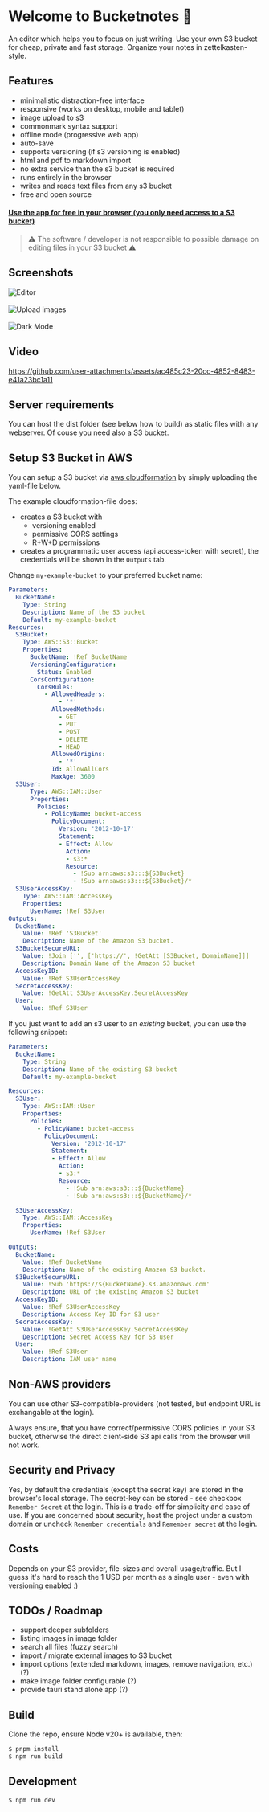 # Welcome to Bucketnotes 👋

An editor which helps you to focus on just writing. Use your own S3 bucket for cheap, private and fast storage. Organize your notes in zettelkasten-style.

## Features

  * minimalistic distraction-free interface
  * responsive (works on desktop, mobile and tablet)
  * image upload to s3
  * commonmark syntax support
  * offline mode (progressive web app)
  * auto-save
  * supports versioning (if s3 versioning is enabled)
  * html and pdf to markdown import
  * no extra service than the s3 bucket is required
  * runs entirely in the browser
  * writes and reads text files from any s3 bucket
  * free and open source

#### [Use the app for free in your browser (you only need access to a S3 bucket)](https://pstaender.github.io/bucketnotes/)

> ⚠️ The software / developer is not responsible to possible damage on editing files in your S3 bucket ⚠️

## Screenshots

![Editor](https://github.com/user-attachments/assets/c084ed7b-3083-4dd9-8855-4ebc14eb89bf)
<br><br>
![Upload images](https://github.com/user-attachments/assets/1b84d7ff-38a4-49e8-8eba-b28f977f0291)
<br><br>
![Dark Mode](https://github.com/user-attachments/assets/370e6cec-7b17-4a05-a5eb-5a0f45c5b98a)

## Video

https://github.com/user-attachments/assets/ac485c23-20cc-4852-8483-e41a23bc1a11

## Server requirements

You can host the dist folder (see below how to build) as static files with any webserver. Of couse you need also a S3 bucket.

## Setup S3 Bucket in AWS

You can setup a S3 bucket via [aws cloudformation](https://aws.amazon.com/cloudformation/) by simply uploading the yaml-file below.

The example cloudformation-file does:

  * creates a S3 bucket with
    * versioning enabled
    * permissive CORS settings
    * R+W+D permissions
  * creates a programmatic user access (api access-token with secret), the credentials will be shown in the `Outputs` tab.

Change `my-example-bucket` to your preferred bucket name:

```yaml
Parameters:
  BucketName:
    Type: String
    Description: Name of the S3 bucket
    Default: my-example-bucket
Resources:
  S3Bucket:
    Type: AWS::S3::Bucket
    Properties:
      BucketName: !Ref BucketName
      VersioningConfiguration:
        Status: Enabled
      CorsConfiguration:
        CorsRules:
          - AllowedHeaders:
              - '*'
            AllowedMethods:
              - GET
              - PUT
              - POST
              - DELETE
              - HEAD
            AllowedOrigins:
              - '*'
            Id: allowAllCors
            MaxAge: 3600
  S3User:
      Type: AWS::IAM::User
      Properties:
        Policies:
          - PolicyName: bucket-access
            PolicyDocument:
              Version: '2012-10-17'
              Statement:
              - Effect: Allow
                Action:
                - s3:*
                Resource:
                  - !Sub arn:aws:s3:::${S3Bucket}
                  - !Sub arn:aws:s3:::${S3Bucket}/*
  S3UserAccessKey:
    Type: AWS::IAM::AccessKey
    Properties:
      UserName: !Ref S3User
Outputs:
  BucketName:
    Value: !Ref 'S3Bucket'
    Description: Name of the Amazon S3 bucket.
  S3BucketSecureURL:
    Value: !Join ['', ['https://', !GetAtt [S3Bucket, DomainName]]]
    Description: Domain Name of the Amazon S3 bucket
  AccessKeyID:
    Value: !Ref S3UserAccessKey
  SecretAccessKey:
    Value: !GetAtt S3UserAccessKey.SecretAccessKey
  User:
    Value: !Ref S3User
```

If you just want to add an s3 user to an _existing_ bucket, you can use the following snippet:

```yaml
Parameters:
  BucketName:
    Type: String
    Description: Name of the existing S3 bucket
    Default: my-example-bucket

Resources:
  S3User:
    Type: AWS::IAM::User
    Properties:
      Policies:
        - PolicyName: bucket-access
          PolicyDocument:
            Version: '2012-10-17'
            Statement:
            - Effect: Allow
              Action:
              - s3:*
              Resource:
                - !Sub arn:aws:s3:::${BucketName}
                - !Sub arn:aws:s3:::${BucketName}/*

  S3UserAccessKey:
    Type: AWS::IAM::AccessKey
    Properties:
      UserName: !Ref S3User

Outputs:
  BucketName:
    Value: !Ref BucketName
    Description: Name of the existing Amazon S3 bucket.
  S3BucketSecureURL:
    Value: !Sub 'https://${BucketName}.s3.amazonaws.com'
    Description: URL of the existing Amazon S3 bucket
  AccessKeyID:
    Value: !Ref S3UserAccessKey
    Description: Access Key ID for S3 user
  SecretAccessKey:
    Value: !GetAtt S3UserAccessKey.SecretAccessKey
    Description: Secret Access Key for S3 user
  User:
    Value: !Ref S3User
    Description: IAM user name
```

## Non-AWS providers

You can use other S3-compatible-providers (not tested, but endpoint URL is exchangable at the login).

Always ensure, that you have correct/permissive CORS policies in your S3 bucket, otherwise the direct client-side S3 api calls from the browser will not work.

## Security and Privacy

Yes, by default the credentials (except the secret key) are stored in the browser's local storage. The secret-key can be stored - see checkbox `Remember Secret` at the login. This is a trade-off for simplicity and ease of use. If you are concerned about security, host the project under a custom domain or uncheck `Remember credentials` and `Remember secret` at the login.

## Costs

Depends on your S3 provider, file-sizes and overall usage/traffic. But I guess it's hard to reach the 1 USD per month as a single user - even with versioning enabled :)

## TODOs / Roadmap

* support deeper subfolders
* listing images in image folder
* search all files (fuzzy search)
* import / migrate external images to S3 bucket
* import options (extended markdown, images, remove navigation, etc.) (?)
* make image folder configurable (?)
* provide tauri stand alone app (?)

## Build

Clone the repo, ensure Node v20+ is available, then:

```sh
$ pnpm install
$ npm run build
```

## Development

```sh
$ npm run dev
```
